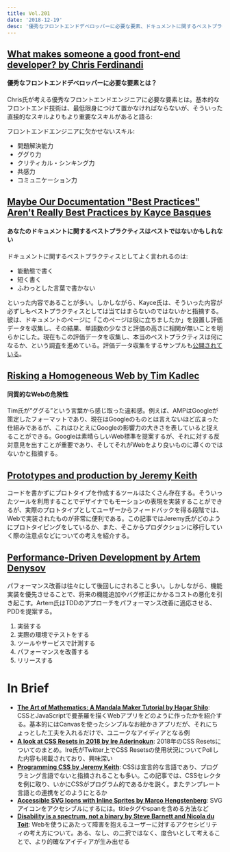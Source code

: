 ```yaml
---
title: Vol.201
date: '2018-12-19'
desc: '優秀なフロントエンドデベロッパーに必要な要素、ドキュメントに関するベストプラクティス、同質的なWebの危険性、ほか計10リンク'
---
```


## [What makes someone a good front-end developer? by Chris Ferdinandi](https://gomakethings.com/what-makes-someone-a-good-front-end-developer/)

#### 優秀なフロントエンドデベロッパーに必要な要素とは？

Chris氏が考える優秀なフロントエンドエンジニアに必要な要素とは。基本的なフロントエンド技術は、最低限身につけて置かなければならないが、そういった直接的なスキルよりもより重要なスキルがあると語る:

フロントエンドエンジニアに欠かせないスキル:

- 問題解決能力
- ググり力
- クリティカル・シンキング力
- 共感力
- コミュニケーション力

## [Maybe Our Documentation "Best Practices" Aren't Really Best Practices by Kayce Basques](https://kayce.basqu.es/blog/best-practices)

#### あなたのドキュメントに関するベストプラクティスはベストではないかもしれない

ドキュメントに関するベストプラクティスとしてよく言われるのは:

- 能動態で書く
- 短く書く
- ふわっとした言葉で書かない

といった内容であることが多い。しかしながら、Kayce氏は、そういった内容が必ずしもベストプラクティスとしては当てはまらないのではないかと指摘する。彼は、ドキュメントのページに「このページは役に立ちましたか」を設置し評価データを収集し、その結果、単語数の少なさと評価の高さに相関が無いことを明らかにした。現在もこの評価データを収集し、本当のベストプラクティスは何になるか、という調査を進めている。評価データ収集をするサンプルも[公開されている](https://glitch.com/edit/#!/wasthispagehelpful)。

## [Risking a Homogeneous Web by Tim Kadlec](https://timkadlec.com/remembers/2018-12-04-risking-a-homogenous-web/)

#### 同質的なWebの危険性

Tim氏が”ググる”という言葉から感じ取った違和感。例えば、AMPはGoogleが策定したフォーマットであり、現在はGoogleのものとは言えないほど広まった仕組みであるが、これはひとえにGoogleの影響力の大きさを表していると捉えることができる。Googleは素晴らしいWeb標準を提案するが、それに対する反対意見を出すことが重要であり、そしてそれがWebをより良いものに導くのではないかと指摘する。

## [Prototypes and production by Jeremy Keith](https://adactio.com/journal/14562)

コードを書かずにプロトタイプを作成するツールはたくさん存在する。そういったツールを利用することでデザイナでもモーションの表現を実装することができるが、実際のプロトタイプとしてユーザーからフィードバックを得る段階では、Webで実装されたものが非常に便利である。この記事ではJeremy氏がどのようにプロトタイピングをしているか、また、そこからプロダクションに移行していく際の注意点などについての考えを紹介する。

## [Performance-Driven Development by Artem Denysov](https://calendar.perfplanet.com/2018/performance-driven-development/)

パフォーマンス改善は往々にして後回しにされること多い。しかしながら、機能実装を優先させることで、将来の機能追加やバグ修正にかかるコストの悪化を引き起こす。Artem氏はTDDのアプローチをパフォーマンス改善に適応させる、PDDを提案する。

1. 実装する
2. 実際の環境でテストをする
3. ツールやサービスで計測する
4. パフォーマンスを改善する
5. リリースする

# In Brief
- [**The Art of Mathematics: A Mandala Maker Tutorial by Hagar Shilo**](https://24ways.org/2018/the-art-of-mathematics/): CSSとJavaScriptで曼荼羅を描くWebアプリをどのように作ったかを紹介する。基本的にはCanvasを使ったシンプルなお絵かきアプリだが、それにちょっとした工夫を入れるだけで、ユニークなアイディアとなる例
- [**A look at CSS Resets in 2018 by Ire Aderinokun**](https://bitsofco.de/a-look-at-css-resets-in-2018/):  2018年のCSS Resetsについてのまとめ。Ire氏がTwitter上でCSS Resetsの使用状況についてPollした内容も掲載されており、興味深い
- [**Programming CSS by Jeremy Keith**](https://adactio.com/journal/14574): CSSは宣言的な言語であり、プログラミング言語でないと指摘されることも多い。この記事では、CSSセレクタを例に取り、いかにCSSがプログラム的であるかを説く。またテンプレート言語との連携をどのようにとるか
- [**Accessible SVG Icons with Inline Sprites by Marco Hengstenberg**](https://www.24a11y.com/2018/accessible-svg-icons-with-inline-sprites/): SVGアイコンをアクセシブルにするには。titleタグやspanを含める方法など
- [**Disability is a spectrum, not a binary by Steve Barnett and Nicola du Toit**](https://www.24a11y.com/2018/disability-is-a-spectrum-not-a-binary/): Webを使うにあたって障害を抱えるユーザーに対するアクセシビリティの考え方について。ある、なし、の二択ではなく、度合いとして考えることで、より的確なアイディアが生み出せる

